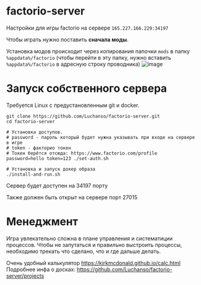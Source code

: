 # factorio-server

Настройки для игры factorio на сервере `165.227.166.229:34197`

Чтобы играть нужно поставить **сначала моды**.

Установка модов происходит через копирования папочки `mods` в папку `%appdata%/factorio` (чтобы перейти в эту папку, нужно вставить `%appdata%/factorio` в адресную строку проводника)
![image](https://user-images.githubusercontent.com/2098777/50358789-96229880-056b-11e9-8a6d-293f55869508.png)

# Запуск собственного сервера

Требуется Linux с предустановленным git и docker.

```
git clone https://github.com/Luchanso/factorio-server.git
cd factorio-server

# Установка доступов.
# password - пароль который будет нужна указывать при входе на сервере в игре
# token - факторио токен
# Токен берётся отсюда: https://www.factorio.com/profile
password=hello token=123 ./set-auth.sh

# Установка и запуск докер образа
./install-and-run.sh
```

Сервер будет доступен на 34197 порту

Также должен быть открыт на сервере порт 27015

# Менеджмент
Игра увлекательно сложна в плане управления и систематиции процессов. Чтобы не запутаться и правильно выстроить процессы, необходимо трекать что сделано, что и где дальше делать.

Очень удобный калькулятор https://kirkmcdonald.github.io/calc.html
Подробнее инфа о досках: https://github.com/Luchanso/factorio-server/projects
